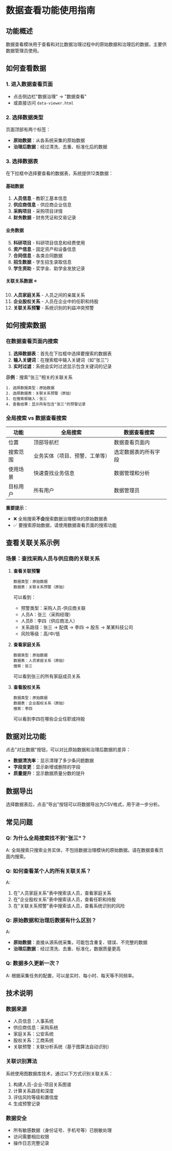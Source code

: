 # 数据查看功能使用指南

## 功能概述

数据查看模块用于查看和对比数据治理过程中的原始数据和治理后的数据，主要供数据管理员使用。

## 如何查看数据

### 1. 进入数据查看页面
- 点击侧边栏"数据治理" → "数据查看"
- 或直接访问 `data-viewer.html`

### 2. 选择数据类型
页面顶部有两个标签：
- **原始数据**：从各系统采集的原始数据
- **治理后数据**：经过清洗、去重、标准化后的数据

### 3. 选择数据表
在下拉框中选择要查看的数据表，系统提供12类数据：

#### 基础数据
1. **人员信息** - 教职工基本信息
2. **供应商信息** - 供应商企业信息
3. **采购项目** - 采购项目详情
4. **财务数据** - 财务凭证和交易记录

#### 业务数据
5. **科研项目** - 科研项目信息和经费使用
6. **资产信息** - 固定资产和设备信息
7. **合同信息** - 各类合同数据
8. **招生数据** - 学生招生录取信息
9. **学生资助** - 奖学金、助学金发放记录

#### 关联关系数据 ⭐
10. **人员家庭关系** - 人员之间的亲属关系
11. **企业股权关系** - 人员在企业中的任职和持股
12. **关联关系预警** - 系统识别的利益冲突预警

## 如何搜索数据

### 在数据查看页面内搜索

1. **选择数据表**：首先在下拉框中选择要搜索的数据表
2. **输入关键词**：在搜索框中输入关键词（如"张三"）
3. **实时过滤**：系统会实时过滤显示包含关键词的记录

**示例**：搜索"张三"相关的关联关系
```
1. 选择数据类型：原始数据
2. 选择数据表：关联关系预警（原始）
3. 在搜索框输入：张三
4. 查看结果：显示所有包含"张三"的预警记录
```

### 全局搜索 vs 数据查看搜索

| 功能 | 全局搜索 | 数据查看搜索 |
|------|---------|------------|
| 位置 | 顶部导航栏 | 数据查看页面内 |
| 搜索范围 | 业务实体（项目、预警、工单等） | 选定数据表的所有字段 |
| 使用场景 | 快速查找业务信息 | 数据管理和分析 |
| 目标用户 | 所有用户 | 数据管理员 |

**重要提示**：
- ❌ 全局搜索**不会**搜索数据治理模块的原始数据表
- ✅ 要搜索原始数据，请使用数据查看页面的搜索功能

## 查看关联关系示例

### 场景：查找采购人员与供应商的关联关系

1. **查看关联预警**
   ```
   数据类型：原始数据
   数据表：关联关系预警（原始）
   ```
   可以看到：
   - 预警类型：采购人员-供应商关联
   - 人员A：张三（采购经理）
   - 人员B：李四（供应商法人）
   - 关系路径：张三 → 配偶 → 李四 → 股东 → 某某科技公司
   - 风险等级：高/中/低

2. **查看家庭关系**
   ```
   数据类型：原始数据
   数据表：人员家庭关系（原始）
   搜索：张三
   ```
   可以看到张三的所有家庭成员关系

3. **查看股权关系**
   ```
   数据类型：原始数据
   数据表：企业股权关系（原始）
   搜索：李四
   ```
   可以看到李四在哪些企业任职或持股

## 数据对比功能

点击"对比数据"按钮，可以对比原始数据和治理后数据的差异：

- **数据清洗率**：显示清理了多少条问题数据
- **字段变更**：显示新增或删除的字段
- **质量提升**：显示数据质量分数的提升

## 数据导出

选择数据表后，点击"导出"按钮可以将数据导出为CSV格式，用于进一步分析。

## 常见问题

### Q: 为什么全局搜索找不到"张三"？
A: 全局搜索只搜索业务实体，不包括数据治理模块的原始数据。请在数据查看页面内搜索。

### Q: 如何查看某个人的所有关联关系？
A: 
1. 在"人员家庭关系"表中搜索该人员，查看家庭关系
2. 在"企业股权关系"表中搜索该人员，查看任职和持股
3. 在"关联关系预警"表中搜索该人员，查看系统识别的风险

### Q: 原始数据和治理后数据有什么区别？
A: 
- **原始数据**：直接从源系统采集，可能包含重复、错误、不完整的数据
- **治理后数据**：经过清洗、去重、标准化，数据质量更高

### Q: 数据多久更新一次？
A: 根据采集任务的配置，可以是实时、每小时、每天等不同频率。

## 技术说明

### 数据来源
- 人员信息：人事系统
- 供应商信息：采购系统
- 家庭关系：公安系统
- 股权关系：工商系统
- 关联预警：关联分析系统（基于图算法自动识别）

### 关联识别算法
系统使用图数据库技术，通过以下方式识别关联关系：
1. 构建人员-企业-项目关系图谱
2. 计算关系路径和深度
3. 评估风险等级和置信度
4. 生成预警记录

### 数据安全
- 所有敏感数据（身份证号、手机号等）已脱敏处理
- 访问需要相应权限
- 操作日志完整记录
